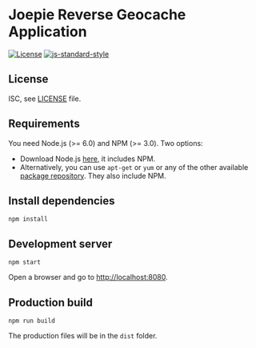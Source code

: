 Joepie Reverse Geocache Application
===================================

[![License](https://img.shields.io/badge/license-ISC-blue.svg)](./LICENSE)
[![js-standard-style](https://img.shields.io/badge/code%20style-standard-blue.svg)](http://standardjs.com/)

License
-------

ISC, see [LICENSE](./LICENSE) file.

Requirements
------------

You need Node.js (>= 6.0) and NPM (>= 3.0). Two options:
  - Download Node.js [here](https://nodejs.org/en/download/), it includes NPM.
  - Alternatively, you can use `apt-get` or `yum` or any of the other 
    available [package repository](https://nodejs.org/en/download/package-manager/).
    They also include NPM.

Install dependencies
--------------------

`npm install`

Development server
------------------

`npm start`

Open a browser and go to [http://localhost:8080](http://localhost:8080).

Production build
----------------

`npm run build`

The production files will be in the `dist` folder.